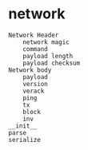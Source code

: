 # network



	Network Header
		network magic
		command
		payload length
		payload checksum
	Network body
		payload
		version
		verack
		ping
		tx
		block
		inv
	__init__
	parse
	serialize

